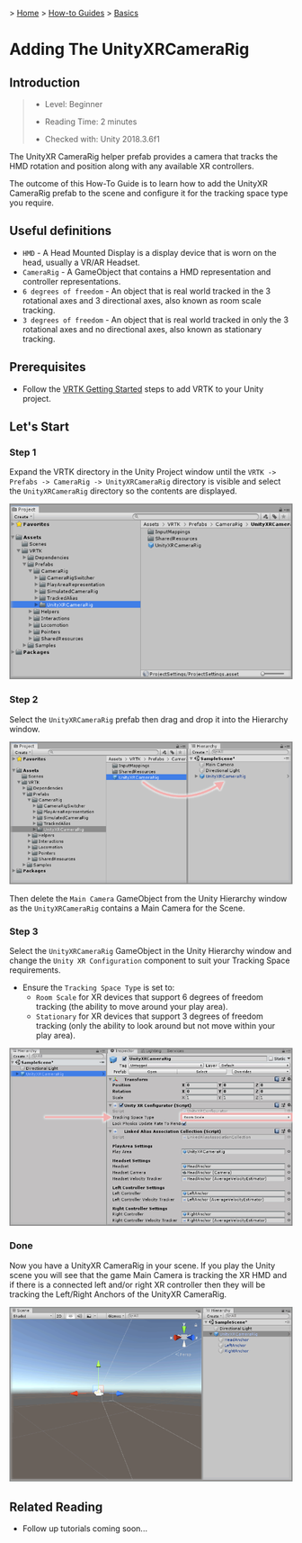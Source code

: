 &gt; [Home](../../../../README.md) &gt; [How-to Guides](../../README.md) &gt; [Basics](../README.md)

# Adding The UnityXRCameraRig

## Introduction

> * Level: Beginner
>
> * Reading Time: 2 minutes
>
> * Checked with: Unity 2018.3.6f1

The UnityXR CameraRig helper prefab provides a camera that tracks the HMD rotation and position along with any available XR controllers.

The outcome of this How-To Guide is to learn how to add the UnityXR CameraRig prefab to the scene and configure it for the tracking space type you require.

## Useful definitions

* `HMD` - A Head Mounted Display is a display device that is worn on the head, usually a VR/AR Headset.
* `CameraRig` - A GameObject that contains a HMD representation and controller representations.
* `6 degrees of freedom` - An object that is real world tracked in the 3 rotational axes and 3 directional axes, also known as room scale tracking.
* `3 degrees of freedom` - An object that is real world tracked in only the 3 rotational axes and no directional axes, also known as stationary tracking.

## Prerequisites

* Follow the [VRTK Getting Started] steps to add VRTK to your Unity project.

## Let's Start

### Step 1

Expand the VRTK directory in the Unity Project window until the `VRTK -> Prefabs -> CameraRig -> UnityXRCameraRig` directory is visible and select the `UnityXRCameraRig` directory so the contents are displayed.

![Unity Project Window](assets/images/UnityProjectWindow.png)

### Step 2

Select the `UnityXRCameraRig` prefab then drag and drop it into the Hierarchy window.

![Drag UnityXRCameraRig To Hierarchy](assets/images/DragUnityXRCameraRigToHierarchy.png)

Then delete the `Main Camera` GameObject from the Unity Hierarchy window as the `UnityXRCameraRig` contains a Main Camera for the Scene.

### Step 3

Select the `UnityXRCameraRig` GameObject in the Unity Hierarchy window and change the `Unity XR Configuration` component to suit your Tracking Space requirements.

* Ensure the `Tracking Space Type` is set to:
  * `Room Scale` for XR devices that support 6 degrees of freedom tracking (the ability to move around your play area).
  * `Stationary` for XR devices that support 3 degrees of freedom tracking (only the ability to look around but not move within your play area).

![Unity XR Configuration Tracking Space Type](assets/images/UnityXRConfigurationTrackingSpaceType.png)

### Done

Now you have a UnityXR CameraRig in your scene. If you play the Unity scene you will see that the game Main Camera is tracking the XR HMD and if there is a connected left and/or right XR controller then they will be tracking the Left/Right Anchors of the UnityXR CameraRig.

![UnityXRCameraRig In Scene](assets/images/UnityXRCameraRigInScene.png)

## Related Reading

* Follow up tutorials coming soon...

[VRTK Getting Started]: https://github.com/thestonefox/VRTK#getting-started